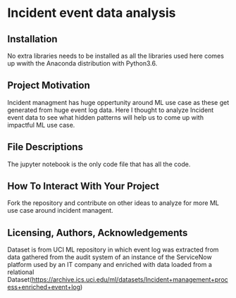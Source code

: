 # Incident event data analysis
## Installation

No extra libraries needs to be installed as all the libraries used here comes up wwith the Anaconda distribution with Python3.6.

## Project Motivation 

Incident managment has huge oppertunity around ML use case as these get generated from huge event log data. Here I thought to analyze Incident event data to see what hidden patterns will help us to come up with impactful ML use case.

## File Descriptions 

The jupyter notebook is the only code file that has all the code.

## How To Interact With Your Project 

Fork the repository and contribute on other ideas to analyze for more ML use case around incident managent.

## Licensing, Authors, Acknowledgements 

Dataset is from UCI ML repository in which event log was extracted from data gathered from the audit system of an instance of the ServiceNow platform used by an IT company and enriched with data loaded from a relational Dataset(https://archive.ics.uci.edu/ml/datasets/Incident+management+process+enriched+event+log)
